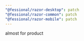 ```yaml
---
"@fessional/razor-desktop": patch
"@fessional/razor-common": patch
"@fessional/razor-mobile": patch
---
```


almost for product
